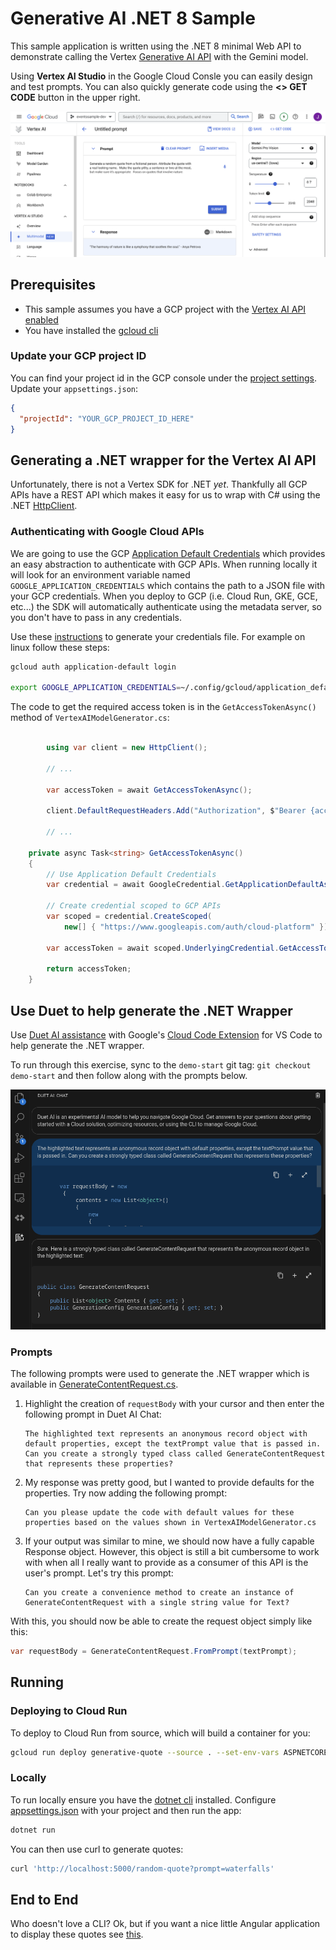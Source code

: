 # Generative AI .NET 8 Sample

This sample application is written using the .NET 8 minimal Web API to demonstrate calling the Vertex [Generative AI API](https://cloud.google.com/vertex-ai/docs/generative-ai/model-reference/gemini?_ga=2.228338718.-220341458.1702671073) with the Gemini model.

Using **Vertex AI Studio** in the Google Cloud Consle you can easily design and test prompts.  You can also quickly generate code using the **<> GET CODE** button in the upper right.

![alt text for image](vertex-screenshot.png)

## Prerequisites

* This sample assumes you have a GCP project with the [Vertex AI API enabled](https://cloud.google.com/vertex-ai/docs/start/cloud-environment#enable_vertexai_apis)
* You have installed the [gcloud cli](https://cloud.google.com/sdk/docs/install)

### Update your GCP project ID

You can find your project id in the GCP console under the [project settings](https://support.google.com/googleapi/answer/7014113?hl=en). Update your `appsettings.json`:
```json
{
  "projectId": "YOUR_GCP_PROJECT_ID_HERE"
}
```

## Generating a .NET wrapper for the Vertex AI API

Unfortunately, there is not a Vertex SDK for .NET *yet*.  Thankfully all GCP APIs have a REST API which makes it easy for us to wrap with C# using the .NET [HttpClient](https://learn.microsoft.com/en-us/dotnet/api/system.net.http.httpclient?view=net-8.0).  

### Authenticating with Google Cloud APIs

We are going to use the GCP [Application Default Credentials](https://cloud.google.com/docs/authentication/application-default-credentials) which provides an easy abstraction to authenticate with GCP APIs.  When running locally it will look for an environment variable named `GOOGLE_APPLICATION_CREDENTIALS` which contains the path to a JSON file with your GCP credentials.  When you deploy to GCP (i.e. Cloud Run, GKE, GCE, etc...) the SDK will automatically authenticate using the metadata server, so you don't have to pass in any credentials.

Use these [instructions](https://cloud.google.com/docs/authentication/application-default-credentials#personal) to generate your credentials file.  For example on linux follow these steps:

```bash
gcloud auth application-default login 

export GOOGLE_APPLICATION_CREDENTIALS=~/.config/gcloud/application_default_credentials.json
```

The code to get the required access token is in the `GetAccessTokenAsync()` method of `VertexAIModelGenerator.cs`:

```C#

        using var client = new HttpClient();

        // ... 

        var accessToken = await GetAccessTokenAsync();
        
        client.DefaultRequestHeaders.Add("Authorization", $"Bearer {accessToken}");

        // ...

    private async Task<string> GetAccessTokenAsync()
    {
        // Use Application Default Credentials
        var credential = await GoogleCredential.GetApplicationDefaultAsync();

        // Create credential scoped to GCP APIs
        var scoped = credential.CreateScoped(
            new[] { "https://www.googleapis.com/auth/cloud-platform" });

        var accessToken = await scoped.UnderlyingCredential.GetAccessTokenForRequestAsync();

        return accessToken;
    }
```

## Use Duet to help generate the .NET Wrapper

Use [Duet AI assistance](https://cloud.google.com/code/docs/vscode/write-code-duet-ai) with Google's [Cloud Code Extension](https://cloud.google.com/code/docs/vscode/install#install) for VS Code to help generate the .NET wrapper.  

To run through this exercise, sync to the `demo-start` git tag: `git checkout demo-start` and then follow along with the prompts below.

![duet ai assistant](duet-screenshot.png)

### Prompts

The following prompts were used to generate the .NET wrapper which is available in [GenerateContentRequest.cs](./Vertex/GenerateContentRequest.cs).

1. Highlight the creation of `requestBody` with your cursor and then enter the following prompt in Duet AI Chat:

    ```
    The highlighted text represents an anonymous record object with default properties, except the textPrompt value that is passed in. Can you create a strongly typed class called GenerateContentRequest that represents these properties?
    ```

1. My response was pretty good, but I wanted to provide defaults for the properties. Try now adding the following prompt:

    ```
    Can you please update the code with default values for these properties based on the values shown in VertexAIModelGenerator.cs
    ```

1. If your output was similar to mine, we should now have a fully capable Response object.  However, this object is still a bit cumbersome to work with when all I really want to provide as a consumer of this API is the user's prompt.  Let's try this prompt:

    ```
    Can you create a convenience method to create an instance of GenerateContentRequest with a single string value for Text?
    ```

With this, you should now be able to create the request object simply like this:

```C#
var requestBody = GenerateContentRequest.FromPrompt(textPrompt);
```

## Running

### Deploying to Cloud Run
To deploy to Cloud Run from source, which will build a container for you:
```sh
gcloud run deploy generative-quote --source . --set-env-vars ASPNETCORE_HTTP_PORTS=8080
```

### Locally

To run locally ensure you have the [dotnet cli](https://dotnet.microsoft.com/en-us/download) installed. Configure [appsettings.json](appsettings.json) with your project and then run the app:

```sh
dotnet run
```

You can then use curl to generate quotes:

```sh
curl 'http://localhost:5000/random-quote?prompt=waterfalls'
```

## End to End

Who doesn't love a CLI? Ok, but if you want a nice little Angular application to display these quotes see [this](e2e.md).
